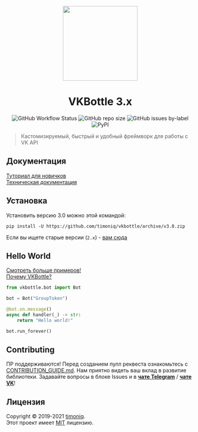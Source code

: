 <p align="center">
  <a href="https://github.com/tesseradecade/vbml">
    <img src="/docs/logo.jpg" width="200px" style="display: inline-block;">
  </a>
</p>
<h1 align="center">
  VKBottle 3.x
</h1>
<p align="center">
  <img alt="GitHub Workflow Status" src="https://img.shields.io/github/workflow/status/timoniq/vkbottle/CI?style=flat-square">
  <img alt="GitHub repo size" src="https://img.shields.io/github/repo-size/timoniq/vkbottle?style=flat-square">
  <img alt="GitHub issues by-label" src="https://img.shields.io/github/issues/timoniq/vkbottle/bug?style=flat-square">
  <img alt="PyPI" src="https://img.shields.io/pypi/v/vkbottle?color=green&label=PyPI&style=flat-square">
</p>

> Кастомизируемый, быстрый и удобный фреймворк для работы с VK API

## Документация

[Туториал для новичков](/docs/tutorial/index.md)\
[Техническая документация](https://vkbottle.readthedocs.io/ru/latest)

## Установка

Установить версию 3.0 можно этой командой:

```shell script
pip install -U https://github.com/timoniq/vkbottle/archive/v3.0.zip
```

Если вы ищете старые версии (`2.x`) - [вам сюда](https://github.com/timoniq/vkbottle/tree/v2.0)

## Hello World

[Смотреть больше примеров!](https://github.com/timoniq/vkbottle/tree/master/examples)\
[Почему VKBottle?](https://github.com/timoniq/vkbottle/blob/master/docs/why_vkbottle.md)

```python
from vkbottle.bot import Bot

bot = Bot("GroupToken")

@bot.on.message()
async def handler(_) -> str:
    return "Hello world!"

bot.run_forever()
```

## Contributing

ПР поддерживаются! Перед созданием пулл реквеста ознакомьтесь с [CONTRIBUTION_GUIDE.md](CONTRIBUTION_GUIDE.md). Нам приятно видеть ваш вклад в развитие библиотеки. Задавайте вопросы в блоке Issues и в [**чате Telegram**](https://t.me/vkbottle_ru) / [**чате VK**](https://vk.me/join/AJQ1d7fBUBM_800lhEe_AwJj)!

## Лицензия

Copyright © 2019-2021 [timoniq](https://github.com/timoniq).\
Этот проект имеет [MIT](./LICENSE) лицензию.

